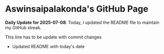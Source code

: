 # Aswinsaipalakonda's GitHub Page



**Daily Update for 2025-07-08**: Today, I updated the README file to maintain my GitHub streak.

This line has to be update with commit changes
 - Updated README with today's date
